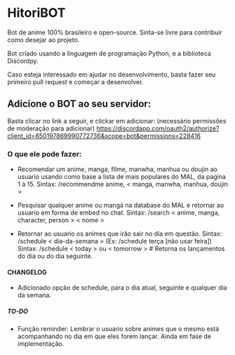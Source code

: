 # HitoriBOT

Bot de anime 100% brasileiro e open-source. Sinta-se livre para contribuir como desejar ao projeto.

Bot criado usando a linguagem de programação Python, e a biblioteca Discordpy.

Caso esteja interessado em ajudar no desenvolvimento, basta fazer seu primeiro pull request e começar a desenvolver.

## Adicione o BOT ao seu servidor:
Basta clicar no link a seguir, e clickar em adicionar: (necessário permissões de moderação para adicionar)
<https://discordapp.com/oauth2/authorize?client_id=650197869990772736&scope=bot&permissions=228416>


### O que ele pode fazer:

* Recomendar um anime, manga, filme, manwha, manhua ou doujin ao usuario usando como base a lista de mais populares do MAL, da pagina 1 à 15.
    Sintax: /recommendme anime, < manga, manwha, manhua, doujin >

* Pesquisar qualquer anime ou mangá na database do MAL e retornar ao usuario em forma de embed no chat.
    Sintax: /search < anime, manga, character, person > < nome >

* Retornar ao usuario os animes que irão sair no dia em questão.
    Sintax: /schedule < dia-da-semana > (Ex: /schedule terça [não usar feira])
    Sintax: /schedule < today > ou < tomorrow > # Retorna os lançamentos do dia ou do dia seguinte.

#### CHANGELOG

* Adicionado opção de schedule, para o dia atual, seguinte e qualquer dia da semana.

##### TO-DO

* Função reminder:
  Lembrar o usuario sobre animes que o mesmo está acompanhando no dia em que eles forem lançar.
  Ainda em fase de implementação.
  